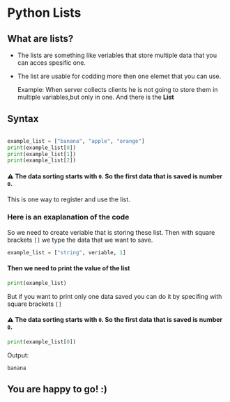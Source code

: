 # Python Lists

## What are lists?
- The lists are something like veriables that store multiple data that you can acces spesific one.
- The list are usable for codding more then one elemet that you can use. 

  Example: When server collects clients he is not going to store them in multiple variables,but only in one.
And there is the **List**

## Syntax
```python

example_list = ["banana", "apple", "orange"]
print(example_list[0])
print(example_list[1])
print(example_list[2])

```
#### ⚠ The data sorting starts with ``0``. So the first data that is saved is number ``0``.
This is one way to register and use the list.
### Here is an exaplanation of the code
So we need to create veriable that is storing these list.
Then with square brackets `[]`  we type the data that we want to save.
```python
example_list = ["string", veriable, 1] 
```
#### Then we need to print the value of the list
```python
print(example_list)
```
But if you want to print only one data saved you can do it by specifing with square brackets ``[]``

#### ⚠ The data sorting starts with ``0``. So the first data that is saved is number ``0``.

```python
print(example_list[0])
```
Output:
```output
banana
```

## You are happy to go! :)